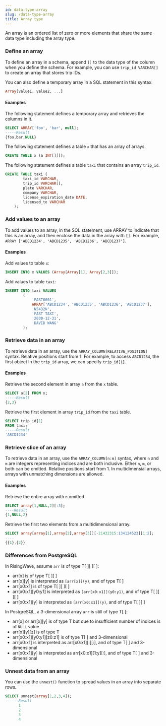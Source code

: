 ```yaml
---
id: data-type-array
slug: /data-type-array
title: Array type
---
```

<head>
  <link rel="canonical" href="https://docs.risingwave.com/docs/current/data-type-array/" />
</head>

An array is an ordered list of zero or more elements that share the same data type including the array type.

### Define an array

To define an array in a schema, append `[]` to the data type of the column when you define the schema. For example, you can use `trip_id VARCHAR[]` to create an array that stores trip IDs.

You can also define a temporary array in a SQL statement in this syntax:

```sql
Array[value1, value2, ...]
```

#### Examples

The following statement defines a temporary array and retrieves the columns in it.

```sql
SELECT ARRAY['foo', 'bar', null];
-----Result
{foo,bar,NULL}
```

The following statement defines a table `x` that has an array of arrays.

```sql
CREATE TABLE x (a INT[][]);
```

The following statement defines a table `taxi` that contains an array `trip_id`.

```sql
CREATE TABLE taxi (
        taxi_id VARCHAR,
        trip_id VARCHAR[],
        plate VARCHAR,
        company VARCHAR,
        license_expiration_date DATE,
        licensed_to VARCHAR
    );
```

### Add values to an array

To add values to an array, in the SQL statement, use ARRAY to indicate that this is an array, and then enclose the data in the array with `[]`. For example, `ARRAY ['ABCD1234', 'ABCD1235', 'ABCD1236', 'ABCD1237']`.

#### Examples

Add values to table `x`:

```sql
INSERT INTO x VALUES (Array[Array[1], Array[2,3]]);
```

Add values to table `taxi`:

```sql
INSERT INTO taxi VALUES
        (
            'FAST0001',
            ARRAY['ABCD1234', 'ABCD1235', 'ABCD1236', 'ABCD1237'],
            'N5432N', 
            'FAST TAXI', 
            '2030-12-31', 
            'DAVID WANG'
        );
```

### Retrieve data in an array

To retrieve data in an array, use the `ARRAY_COLUMN[RELATIVE_POSITION]` syntax. Relative positions start from 1. For example, to access `ABCD1234`, the first object in the `trip_id` array, we can specify `trip_id[1]`.

#### Examples

Retrieve the second element in array `a` from the `x` table.

```sql
SELECT a[2] FROM x;
-----Result
{2,3}
```

Retrieve the first element in array `trip_id` from the `taxi` table.

```sql
SELECT trip_id[1] 
FROM taxi;
-----Result
'ABCD1234'
```

### Retrieve slice of an array

To retrieve data in an array, use the `ARRAY_COLUMN[n:m]` syntax, where `n` and `m` are integers representing indices and are both inclusive. Either `n`, `m`, or both can be omitted. Relative positions start from 1. In multidimensial arrays, arrays with unmatching dimensions are allowed.

#### Examples

Retrieve the entire array with `n` omitted.

```sql
SELECT array[1,NULL,2][:3];
----Result
{1,NULL,2}
```

Retrieve the first two elements from a multidimensional array.

```sql
SELECT array[array[1],array[2],array[3]][-21432315:134124523][1:2];
----
{{1},{2}}
```

### Differences from PostgreSQL

In RisingWave, assume `arr` is of type T[ ][ ][ ]:

- arr[x] is of type T[ ][ ]
- arr[x][y] is interpreted as `[arr[x]](y)`, and of type T[ ]
- arr[x0:x1] is of type T[ ][ ][ ]
- arr[x0:x1][y0:y1] is interpreted as `[arr[x0:x1]](y0:y1)`, and of type T[ ][ ][ ]
- arr[x0:x1][y] is interpreted as `[arr[x0:x1]](y)`, and of type T[ ][ ]

In PostgreSQL, a 3-dimensional array `arr` is still of type T[ ]:

- arr[x] or arr[x][y] is of type T but due to insufficient number of indices is of `NULL` value
- arr[x][y][z] is of type T
- arr[x0:x1][y0:y1][z0:z1] is of type T[ ] and 3-dimensional
- arr[x0:x1] is interpreted as arr[x0:x1][:][:], and of type T[ ] and 3-dimensional
- arr[x0:x1][y] is interpreted as arr[x0:x1][1:y][:], and of type T[ ] and 3-dimensional

### Unnest data from an array

You can use the `unnest()` function to spread values in an array into separate rows.

```sql
SELECT unnest(array[1,2,3,4]);
------Result
      1
      2
      3
      4
```
